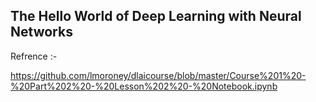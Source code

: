 The Hello World of Deep Learning with Neural Networks
-----------------------------------------------------

Refrence :-

https://github.com/lmoroney/dlaicourse/blob/master/Course%201%20-%20Part%202%20-%20Lesson%202%20-%20Notebook.ipynb